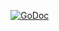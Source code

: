[![GoDoc](https://godoc.org/github.com/fcvarela/gosg?status.svg)](https://godoc.org/github.com/fcvarela/gosg)